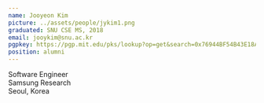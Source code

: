 ```yaml
---
name: Jooyeon Kim
picture: ../assets/people/jykim1.png
graduated: SNU CSE MS, 2018
email: jooykim@snu.ac.kr
pgpkey: https://pgp.mit.edu/pks/lookup?op=get&search=0x76944BF54B43E18A
position: alumni
---
```

Software Engineer<br>
Samsung Research<br>
Seoul, Korea<br>
